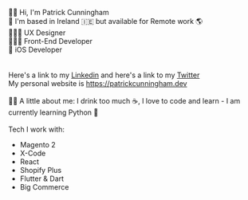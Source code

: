 <p>
👋🏼 Hi, I'm Patrick Cunningham<br>
📍 I'm based in Ireland 🇮🇪 but available for Remote work 🌎<br>
👨🏽‍🎨 UX Designer<br>
👨🏽‍💻 Front-End Developer<br>
🔨 iOS Developer<br>
<br>
<br>
Here's a link to my <a href="https://linkedin.com/in/patrickcunningham37/">Linkedin</a> and here's a link to my <a href="https://twitter.com/JustPatrickIre">Twitter</a>
<br>
My personal website is <a href="https://patrickcunningham.dev">https://patrickcunningham.dev</a>
<br>
<br>
✍🏽 A little about me: I drink too much ☕️, I love to code and learn - I am currently learning Python 🐍<br>
<br>
Tech I work with:
<ul>
  <li>Magento 2</li>
  <li>X-Code</li>
  <li>React</li>
  <li>Shopify Plus</li>
  <li>Flutter & Dart</li>
  <li>Big Commerce</li>
 </ul>
